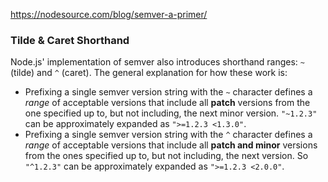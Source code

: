 https://nodesource.com/blog/semver-a-primer/

### Tilde & Caret Shorthand

Node.js' implementation of semver also introduces shorthand ranges: `~` (tilde) and `^` (caret). The general explanation for how these work is:

- Prefixing a single semver version string with the `~` character defines a *range* of acceptable versions that include all **patch** versions from the one specified up to, but not including, the next minor version. `"~1.2.3"` can be approximately expanded as `">=1.2.3 <1.3.0"`.
- Prefixing a single semver version string with the `^` character defines a *range* of acceptable versions that include all **patch and minor** versions from the ones specified up to, but not including, the next version. So `"^1.2.3"` can be approximately expanded as `">=1.2.3 <2.0.0"`.



